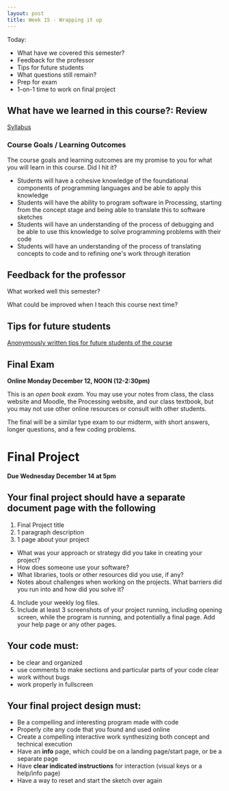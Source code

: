 ```yaml
---
layout: post
title: Week 15 - Wrapping it up
---
```


Today:

* What have we covered this semester?
* Feedback for the professor
* Tips for future students
* What questions still remain?
* Prep for exam
* 1-on-1 time to work on final project

## What have we learned in this course?: Review

[Syllabus](https://leetusman.com/cs1_fall2022/pages/syllabus)

### Course Goals / Learning Outcomes

The course goals and learning outcomes are my promise to you for what you will learn in this course. Did I hit it?

* Students will have a cohesive knowledge of the foundational components of programming languages and be able to apply this knowledge
* Students will have the ability to program software in Processing, starting from the concept stage and being able to translate this to software sketches
* Students will have an understanding of the process of debugging and be able to use this knowledge to solve programming problems with their code
* Students will have an understanding of the process of translating concepts to code and to refining one's work through iteration

## Feedback for the professor

What worked well this semester?

What could be improved when I teach this course next time?

## Tips for future students

[Anonymously written tips for future students of the course](https://board.net/p/cs1_tips_for_future_students)

## Final Exam

**Online Monday December 12, NOON (12-2:30pm)**

This is an *open book exam*. You may use your notes from class, the class website and Moodle, the Processing website, and our class textbook, but you may not use other online resources or consult with other students.

The final will be a similar type exam to our midterm, with short answers, longer questions, and a few coding problems.

# Final Project 

**Due Wednesday December 14 at 5pm**

 
## Your final project should have a separate document page with the following

1. Final Project title
2. 1 paragraph description
3. 1 page about your project
 - What was your approach or strategy did you take in creating your project?
 - How does someone use your software?
 - What libraries, tools or other resources did you use, if any?
 - Notes about challenges when working on the projects. What barriers did you run into and how did you solve it?
4. Include your weekly log files. 
5. Include at least 3 screenshots of your project running, including opening screen, while the program is running, and potentially a final page. Add your help page or any other pages.

## Your code must:

- be clear and organized
- use comments to make sections and particular parts of your code clear
- work without bugs
- work properly in fullscreen

## Your final project design must:

- Be a compelling and interesting program made with code
- Properly cite any code that you found and used online
- Create a compelling interactive work synthesizing both concept and technical execution
- Have an **info** page,  which could be on a landing page/start page, or be a separate page
- Have **clear indicated instructions** for interaction (visual keys or a help/info page)
- Have a way to reset and start the sketch over again

